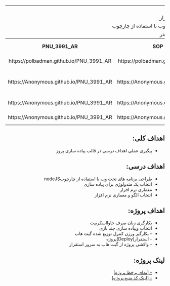 <table style="width:100%">

<tr>
<td colspan="7" align="center">اعضای گروه1</td>
</tr>

  
<tr>
<td colspan="7"  align="center">نام درس :معماری نرم افزار</td>
</tr>

<tr>
<td colspan="7"  align="center">موضوع پروژه:طراحی برنامه های تحت وب با استفاده از چارچوبnodeJS</td>
</tr>

<tr>
<td colspan="7"   align="center">سرگروه تیم:پولاددباغ مقتدر</td>
</tr>

<tr>
 <th  align="center">PNU_3991_AR</th>
 <th  align="center">SOP</th>
 <th  align="center">رزومه</th>
 <th  align="center">نام/نام خانوادگی</th>
 <th  align="center">شماره دانشجویی</th>
 <th  align="center">ردیف</th>
 </tr>
 
 <tr>
 <td  align="center">https://polbadman.github.io/PNU_3991_AR</td> 
 <td  align="center">https://polbadman.github.io/SOP/</td>
 <td  align="center">https://polbadman.github.io/Resume/</td>
 <td  align="center">پولاددباغ مقتدر</td>
 <td  align="center">980218747</td>
 <td align="center">1</td>
 </tr>
 
 <tr>
 <td  align="center">https://Anonymous.github.io/PNU_3991_AR</td> 
 <td  align="center">https://Anonymous.github.io/SOP/</td>
 <td  align="center">https://Anonymous.github.io/Resume/</td>
 <td  align="center">شاهين جلالي قره موسي</td>
 <td  align="center">980005813</td>
 <td align="center">1</td>
 </tr>
 
 <tr>
 <td  align="center">https://Anonymous.github.io/PNU_3991_AR</td> 
 <td  align="center">https://Anonymous.github.io/SOP/</td>
 <td  align="center">https://Anonymous.github.io/Resume/</td>
 <td  align="center">منتظر عضو</td>
 <td  align="center">000000000</td>
 <td align="center">1</td>
 </tr>
 
 <tr>
 <td  align="center">https://Anonymous.github.io/PNU_3991_AR</td> 
 <td  align="center">https://Anonymous.github.io/SOP/</td>
 <td  align="center">https://Anonymous.github.io/Resume/</td>
 <td  align="center">منتظر عضو</td>
 <td  align="center">000000000</td>
 <td  align="center">1</td>
 </tr>
 

 
</table>

<div dir=rtl>
<h2>اهداف کلی:</h2>
<ul>
  <li>پیگیری عملی اهداف درسی در قالب پیاده سازی پروژ </li>
</ul>
<h2>اهداف درسی:</h2>
<ul>
  <li>طراحی برنامه های تحت وب با استفاده از چارچوبnodeJS</li>
  <li>انتخاب یک متدولوژی برای پیاده سازی</li>
  <li>معماری نرم افزار</li>
  <li>انتخاب الگو و معماری نرم افزار</li>
  <liراهبرد آزمون نرم افزار</li>
</ul>
<h2> اهداف پروژه:</h2>
<ul>
  <li>بکارگری زبان صرف جاوااسکریپت</li>
  <li>انتخاب وپیاده سازی چند بازی</li>
  <li>- بکارگیر ورژن کنترل توزیع شده گیت هاب</li>
  <li>- استقرار(Deploy)پروژه</li>
  <li>- واکشی پروژه از گیت هاب به سرور استقرار</li>
</ul>




<h2> لینک پروژه:</h2>
<ul>
  <li><a href="https://polnextjs.vercel.app//">- [نمای برخط پروژه]</a></li></li>
  <li><a href="https://github.com/polbadman/POLnextjs">- [لینک کد منبع پروژه]</li>
</ul>
</div>
